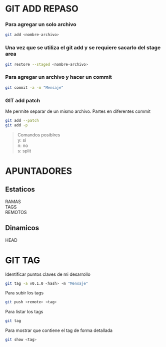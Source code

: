 # GIT ADD REPASO

### Para agregar un solo archivo
```sh
git add <nombre-archivo>
```

### Una vez que se utiliza el git add y se requiere sacarlo del stage area
```sh
git restore --staged <nombre-archivo>
```

### Para agregar un archivo y hacer un commit
```sh
git commit -a -m "Mensaje"
```

### GIT add patch
Me permite separar de un mismo archivo. Partes en diferentes commit
```sh
git add --patch
git add -p
```
> Comandos posiblres <br>
y: si <br>
n: no <br>
s: split

# APUNTADORES

## Estaticos

RAMAS <br>
TAGS <br>
REMOTOS

## Dinamicos

HEAD

# GIT TAG
Identificar puntos claves de mi desarrollo
```sh
git tag -a v0.1.0 <hash> -m "Mensaje"
```

Para subir los tags
```sh
git push <remote> <tag>
```

Para listar los tags
```sh
git tag
```

Para mostrar que contiene el tag de forma detallada
```sh
git show <tag>
```

